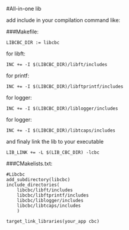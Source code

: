 #All-in-one lib


add include in your compilation command like:

###Makefile:

```
LIBCBC_DIR := libcbc
```
for libft:
```
INC += -I $(LIBCBC_DIR)/libft/includes
```
for printf:
```
INC += -I $(LIBCBC_DIR)/libftprintf/includes
```
for logger:
```
INC += -I $(LIBCBC_DIR)/liblogger/includes
```
for logger:
```
INC += -I $(LIBCBC_DIR)/libtcaps/includes
```
and finaly link the lib to your executable
```
LIB_LINK += -L $(LIB_CBC_DIR) -lcbc
```

###CMakelists.txt:
```
#Libcbc
add_subdirectory(libcbc)
include_directories(
    libcbc/libft/includes
    libcbc/libftprintf/includes
    libcbc/liblogger/includes
    libcbc/libtcaps/includes
    )

target_link_libraries(your_app cbc)
```